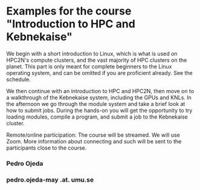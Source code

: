 # Examples for the course "Introduction to HPC and Kebnekaise" 

We begin with a short introduction to Linux, which is what is 
used on HPC2N's compute clusters, and the vast majority of HPC 
clusters on the planet. This part is only meant for complete 
beginners to the Linux operating system, and can be omitted 
if you are proficient already. See the schedule.

We then continue with an introduction to HPC and HPC2N, then 
move on to a walkthrough of the Kebnekaise system, including 
the GPUs and KNLs. In the afternoon we go through the module 
system and take a brief look at how to submit jobs. During 
the hands-on you will get the opportunity to try loading 
modules, compile a program, and submit a job to the Kebnekaise 
cluster.

Remote/online participation: The course will be streamed. We 
will use Zoom. More information about connecting and such will 
be sent to the participants close to the course.

### Pedro Ojeda
### pedro.ojeda-may .at. umu.se

